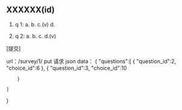 

##  XXXXXX(id)

1.  q 1:
    a.  b.  c.(v)   d.


2.  q 2:
    a.  b.  c.   d.(v)


[提交]

url：/survey/1/
put 请求
json data：
{   "questions":[
        {
            "question_id":2,
            "choice_id":6
        },
        {
            "question_id":3,
            "choice_id":10

        }
        
    ]
}


